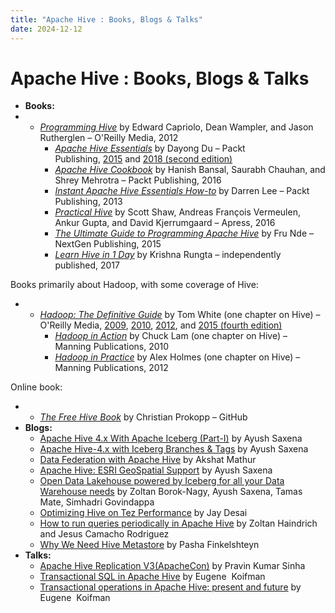 ```yaml
---
title: "Apache Hive : Books, Blogs & Talks"
date: 2024-12-12
---
```










# Apache Hive : Books, Blogs & Talks






* **Books:**
* + *[Programming Hive](http://shop.oreilly.com/product/0636920023555.do)* by Edward Capriolo, Dean Wampler, and Jason Rutherglen – O'Reilly Media, 2012
	+ *[Apache Hive Essentials](https://www.packtpub.com/application-development/apache-hive-essentials-second-edition)* by Dayong Du – Packt Publishing, [2015](http://bit.ly/1QVANQA) and [2018 (second edition)](https://www.packtpub.com/application-development/apache-hive-essentials-second-edition)
	+ [*Apache Hive Cookbook*](https://www.packtpub.com/big-data-and-business-intelligence/apache-hive-cookbook) by Hanish Bansal, Saurabh Chauhan, and Shrey Mehrotra – Packt Publishing, 2016
	+ *[Instant Apache Hive Essentials How-to](http://bit.ly/1iKrQhV)* by Darren Lee – Packt Publishing, 2013
	+ *[Practical Hive](https://www.apress.com/us/book/9781484202722)* by Scott Shaw, Andreas François Vermeulen, Ankur Gupta, and David Kjerrumgaard – Apress, 2016
	+ [*The Ultimate Guide to Programming Apache Hive*](https://www.goodreads.com/book/show/25948488-the-ultimate-guide-to-programming-apache-hive) by Fru Nde – NextGen Publishing, 2015
	+ [*Learn Hive in 1 Day*](https://www.amazon.com/Learn-Hive-Day-Complete-Master/dp/1521596778/ref=tmm_pap_swatch_0?_encoding=UTF8&qid=1545009451&sr=1-1) by Krishna Rungta – independently published, 2017

Books primarily about Hadoop, with some coverage of Hive:

* + *[Hadoop: The Definitive Guide](http://shop.oreilly.com/product/0636920033448.do)* by Tom White (one chapter on Hive) – O'Reilly Media, [2009](http://shop.oreilly.com/product/9780596521981.do), [2010](http://shop.oreilly.com/product/0636920010388.do), [2012](http://shop.oreilly.com/product/0636920021773.do), and [2015 (fourth edition)](http://shop.oreilly.com/product/0636920033448.do)
	+ [*Hadoop in Action*](https://www.manning.com/books/hadoop-in-action) by Chuck Lam (one chapter on Hive) – Manning Publications, 2010
	+ [*Hadoop in Practice*](https://www.manning.com/books/hadoop-in-practice) by Alex Holmes (one chapter on Hive) – Manning Publications, 2012

Online book:

* + *[The Free Hive Book](https://github.com/Prokopp/the-free-hive-book)* by Christian Prokopp – GitHub
* **Blogs:**
	+ [Apache Hive 4.x With Apache Iceberg (Part-I)](https://link.medium.com/WUuuzhdtxBb) by Ayush Saxena
	+ [Apache Hive-4.x with Iceberg Branches & Tags](https://medium.com/@ayushtkn/apache-hive-4-x-with-iceberg-branches-tags-3d52293ac0bf) by Ayush Saxena
	+ [Data Federation with Apache Hive](https://link.medium.com/JKRi6qMGmBb) by Akshat Mathur
	+ [Apache Hive: ESRI GeoSpatial Support](http://link.medium.com/i1p4vwWODAb) by Ayush Saxena
	+ [Open Data Lakehouse powered by Iceberg for all your Data Warehouse needs](https://blog.cloudera.com/open-data-lakehouse-powered-by-iceberg-for-all-your-data-warehouse-needs/) by Zoltan Borok-Nagy, Ayush Saxena, Tamas Mate, Simhadri Govindappa
	+ [Optimizing Hive on Tez Performance](https://blog.cloudera.com/optimizing-hive-on-tez-performance/) by Jay Desai
	+ [How to run queries periodically in Apache Hive](https://blog.cloudera.com/how-to-run-queries-periodically-in-apache-hive/) by Zoltan Haindrich and Jesus Camacho Rodriguez
	+ [Why We Need Hive Metastore](https://blog.jetbrains.com/big-data-tools/2022/07/01/why-we-need-hive-metastore/) by Pasha Finkelshteyn
* **Talks:**
	+ [Apache Hive Replication V3(ApacheCon)](https://www.youtube.com/watch?v=pzyaGC6i7t4) by Pravin Kumar Sinha
	+ [Transactional SQL in Apache Hive](https://www.youtube.com/watch?v=Rk8irGDjpuI) by Eugene  Koifman
	+ [Transactional operations in Apache Hive: present and future](https://www.youtube.com/watch?v=GyzU9wG0cFQ&t=834s) by Eugene  Koifman



 

 

